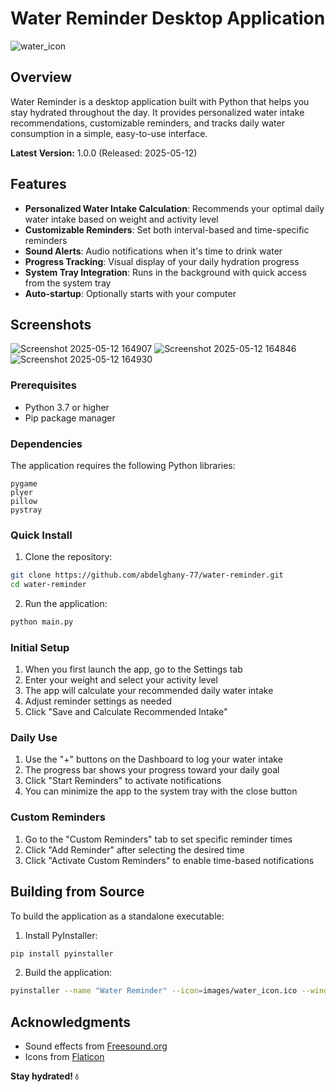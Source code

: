 # Water Reminder Desktop Application
![water_icon](https://github.com/user-attachments/assets/978fa175-58b8-4e48-acd4-f8d953368c56)

## Overview

Water Reminder is a desktop application built with Python that helps you stay hydrated throughout the day. It provides personalized water intake recommendations, customizable reminders, and tracks daily water consumption in a simple, easy-to-use interface.

**Latest Version:** 1.0.0 (Released: 2025-05-12)

## Features

- **Personalized Water Intake Calculation**: Recommends your optimal daily water intake based on weight and activity level
- **Customizable Reminders**: Set both interval-based and time-specific reminders
- **Sound Alerts**: Audio notifications when it's time to drink water
- **Progress Tracking**: Visual display of your daily hydration progress
- **System Tray Integration**: Runs in the background with quick access from the system tray
- **Auto-startup**: Optionally starts with your computer

## Screenshots
![Screenshot 2025-05-12 164907](https://github.com/user-attachments/assets/3063bbd7-764b-4fc4-93e0-3ec31153cfd8)
![Screenshot 2025-05-12 164846](https://github.com/user-attachments/assets/9bc08c0f-6430-4e91-b8f2-7d87efee2db6)
![Screenshot 2025-05-12 164930](https://github.com/user-attachments/assets/1ea0aa96-395a-4e67-9d30-89d2d56eafd3)

### Prerequisites
- Python 3.7 or higher
- Pip package manager

### Dependencies
The application requires the following Python libraries:
```
pygame
plyer
pillow
pystray
```

### Quick Install

1. Clone the repository:
```bash
git clone https://github.com/abdelghany-77/water-reminder.git
cd water-reminder
```

2. Run the application:
```bash
python main.py
```

### Initial Setup
1. When you first launch the app, go to the Settings tab
2. Enter your weight and select your activity level
3. The app will calculate your recommended daily water intake
4. Adjust reminder settings as needed
5. Click "Save and Calculate Recommended Intake"

### Daily Use
1. Use the "+" buttons on the Dashboard to log your water intake
2. The progress bar shows your progress toward your daily goal
3. Click "Start Reminders" to activate notifications
4. You can minimize the app to the system tray with the close button

### Custom Reminders
1. Go to the "Custom Reminders" tab to set specific reminder times
2. Click "Add Reminder" after selecting the desired time
3. Click "Activate Custom Reminders" to enable time-based notifications

## Building from Source

To build the application as a standalone executable:

1. Install PyInstaller:
```bash
pip install pyinstaller
```

2. Build the application:
```bash
pyinstaller --name "Water Reminder" --icon=images/water_icon.ico --windowed --add-data "images;images" --add-data "sounds;sounds" main.py
```
## Acknowledgments

- Sound effects from [Freesound.org](https://freesound.org)
- Icons from [Flaticon](https://www.flaticon.com)


**Stay hydrated! 💧**
